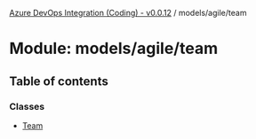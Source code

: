 [Azure DevOps Integration (Coding) - v0.0.12](../README.md) / models/agile/team

# Module: models/agile/team

## Table of contents

### Classes

- [Team](../classes/models_agile_team.Team.md)

